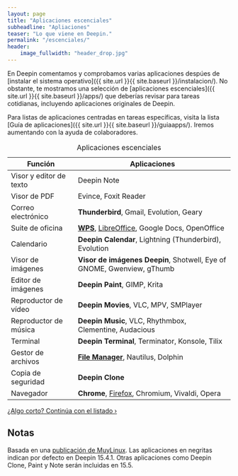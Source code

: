 ```yaml
---
layout: page
title: "Aplicaciones escenciales"
subheadline: "Apliaciones"
teaser: "Lo que viene en Deepin."
permalink: "/escenciales/"
header:
    image_fullwidth: "header_drop.jpg"
---
```


En Deepin comentamos y comprobamos varias aplicaciones despúes de [instalar el sistema operativo]({{ site.url }}{{ site.baseurl }}/instalacion/). No obstante, te mostramos una selección de [aplicaciones escenciales]({{ site.url }}{{ site.baseurl }}/apps/) que deberías revisar para tareas cotidianas, incluyendo aplicaciones originales de Deepin.

Para listas de aplicaciones centradas en tareas específicas, visita la lista [Guía de aplicaciones]({{ site.url }}{{ site.baseurl }}/guiaapps/). Iremos aumentando con la ayuda de colaboradores.

<table>
  <caption>Aplicaciones escenciales</caption>
  <colgroup>
    <col span="1" style="width: 30%;">
    <col span="1" style="width: 70%;">
      </colgroup>
  <thead>
    <tr>
      <th>Función</th>
      <th>Aplicaciones</th>
    </tr>
  </thead>
  <tbody>
    <tr>
      <td>Visor y editor de texto</td>
      <td>Deepin Note</td>
    </tr>
    <tr>
      <td>Visor de PDF</td>
      <td>Evince, Foxit Reader</td>
    </tr>
    <tr>
      <td>Correo electrónico</td>
      <td><b>Thunderbird</b>, Gmail, Evolution, Geary</td>
    </tr>
    <tr>
      <td>Suite de oficina</td>
      <td><b><a href="{{ site.url }}{{ site.baseurl }}/apps/wps">WPS</a></b>, <a href="{{ site.url }}{{ site.baseurl }}/apps/libreoffice">LibreOffice</a>, Google Docs, OpenOffice</td>
    </tr>
    <tr>
      <td>Calendario</td>
      <td><b>Deepin Calendar</b>, Lightning (Thunderbird), Evolution</td>
    </tr>
    <tr>
      <td>Visor de imágenes</td>
      <td><b>Visor de imágenes Deepin</b>, Shotwell, Eye of GNOME, Gwenview, gThumb</td>
      </tr>
      <tr>
      <td>Editor de imágenes</td>
      <td><b>Deepin Paint</b>, GIMP, Krita</td>
      </tr>
    <tr>
      <td>Reproductor de vídeo</td>
      <td><b>Deepin Movies</b>, VLC, MPV, SMPlayer</td>
    </tr>
    <tr>
      <td>Reproductor de música</td>
      <td><b>Deepin Music</b>, VLC, Rhythmbox, Clementine, Audacious</td>
    </tr>
    <tr>
      <td>Terminal</td>
      <td><b>Deepin Terminal</b>, Terminator, Konsole, Tilix</td>
    </tr>
    <tr>
      <td>Gestor de archivos</td>
      <td><b><a href="{{ site.url }}{{ site.baseurl }}/apps/filemanager">File Manager</a></b>, Nautilus, Dolphin</td>
    </tr>
    <tr>
      <td>Copia de seguridad</td>
      <td><b>Deepin Clone</b></td>
    </tr>
    <tr>
      <td>Navegador</td>
      <td><b>Chrome</b>, <a href="{{ site.url }}{{ site.baseurl }}/apps/kodi">Firefox</a>, Chromium, Vivaldi, Opera</td>
    </tr>
  </tbody>
</table>

<a class="radius button small" href="{{ site.url }}{{ site.baseurl }}/guiapps/">¿Algo corto? Continúa con el listado ›</a>

## Notas
Basada en una [publicación de MuyLinux](https://www.muylinux.com/2017/09/19/aplicaciones-por-defecto-ubuntu-18-04-2/). Las aplicaciones en negritas indican por defecto en Deepin 15.4.1. Otras aplicaciones como Deepin Clone, Paint y Note serán incluidas en 15.5.
